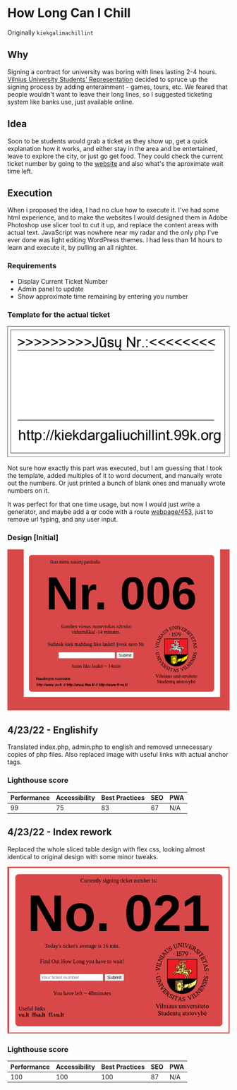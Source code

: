 # How Long Can I Chill

Originally `kiekgalimachillint`

## Why

Signing a contract for university was boring with lines lasting 2-4 hours. [Vilnius University Students' Representation](https://ff.vusa.lt/l) decided to spruce up the signing process by adding enterainment - games, tours, etc. We feared that people wouldn't want to leave their long lines, so I suggested ticketing system like banks use, just available online.

## Idea

Soon to be students would grab a ticket as they show up, get a quick explanation how it works, and either stay in the area and be entertained, leave to explore the city, or just go get food. They could check the current ticket number by going to the [website](https://kiekdargaliuchilling.99k.org) and also what's the aproximate wait time left.

## Execution

When i proposed the idea, I had no clue how to execute it. I've had some html experience, and to make the websites I would designed them in Adobe Photoshop use slicer tool to cut it up, and replace the content areas with actual text. JavaScript was nowhere near my radar and the only php I've ever done was light editing WordPress themes. I had less than 14 hours to learn and execute it, by pulling an all nighter.

### Requirements

- Display Current Ticket Number
- Admin panel to update 
- Show approximate time remaining by entering you number

### Template for the actual ticket

![Ticket](images/ticket_template.png)

Not sure how exactly this part was executed, but I am guessing that I took the template, added multiples of it to word document, and manually wrote out the numbers. Or just printed a bunch of blank ones and manually wrote numbers on it.

It was perfect for that one time usage, but now I would just write a generator, and maybe add a qr code with a route [webpage/453](#453), just to remove url typing, and any user input.

### Design [Initial]

![Website deisgn](images/Screenshot.png)

## 4/23/22 - Englishify

Translated index.php, admin.php to english and removed unnecessary copies of php files. Also replaced image with useful links with actual anchor tags.

### Lighthouse score

Performance | Accessibility | Best Practices | SEO | PWA
------------- | ------------- | ------------- | ------------- | -------------
99 | 75 | 83 | 67 | N/A

## 4/23/22 - Index rework

Replaced the whole sliced table design with flex css, looking almost identical to original design with some minor tweaks.

![Website deisgn](images/Snapshot%2022-04-23.png)

### Lighthouse score

Performance | Accessibility | Best Practices | SEO | PWA
------------- | ------------- | ------------- | ------------- | -------------
100 | 100 | 100 | 87 | N/A
